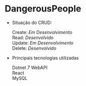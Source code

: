 # DangerousPeople
- Situação do CRUD:

  Create: <i>Em Desenvolvimento</i><br>
  Read: <i>Desenvolvido</i><br>
  Update: <i>Em Desenvolvimento</i><br>
  Delete: <i>Desenvolvido</i><br>

- Principais tecnologias utilizadas
  
  Dotnet 7 WebAPI<br>
  React<br>
  MySQL<br>
